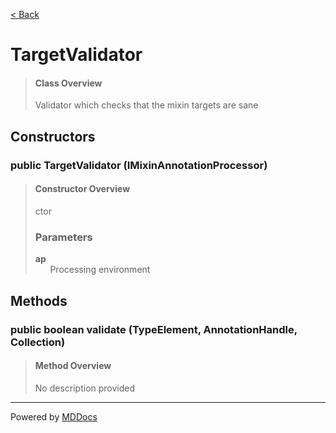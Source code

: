 [< Back](../README.md)
# TargetValidator #
>#### Class Overview ####
>Validator which checks that the mixin targets are sane
## Constructors ##
### public TargetValidator (IMixinAnnotationProcessor) ###
>#### Constructor Overview ####
>ctor
>
>### Parameters ###
>**ap**<br />
>&nbsp;&nbsp;&nbsp;&nbsp;&nbsp;&nbsp;Processing environment
>
## Methods ##
### public boolean validate (TypeElement, AnnotationHandle, Collection) ###
>#### Method Overview ####
>No description provided
>

---
Powered by [MDDocs](https://github.com/VRCube/MDDocs)